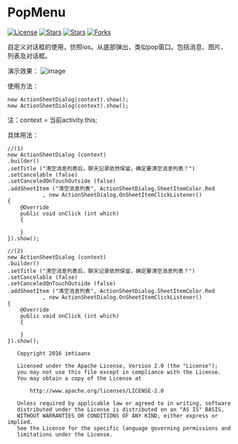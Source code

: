 # PopMenu


[![License](https://img.shields.io/github/license/imtianx/PopMenu.svg)](https://github.com/imtianx/PopMenu/blob/master/LICENSE) 
[![Stars](https://img.shields.io/github/stars/imtianx/PopMenu.svg)](https://github.com/imtianx/PopMenu/stargazers) 
[![Stars](https://img.shields.io/github/forks/imtianx/PopMenu.svg)](https://github.com/imtianx/PopMenu/network) 
[![Forks](https://img.shields.io/github/issues/imtianx/PopMenu.svg)](https://github.com/imtianx/PopMenu/issues) 

自定义对话框的使用，仿照ios。从底部弹出，类似pop窗口。包括消息、图片、列表及对话框。

演示效果：
![image](https://github.com/txadf/PopMenu/blob/master/1.gif)


使用方法：<br>
```
new ActionSheetDialog(context).show();
new ActionSheetDialog(context).show();
```

注：context = 当前activity.this;

具体用法：
```
//(1)
new ActionSheetDialog (context)
.builder()
.setTitle ("清空消息列表后，聊天记录依然保留，确定要清空消息列表？")
.setCancelable (false)
.setCanceledOnTouchOutside (false)
.addSheetItem ("清空消息列表", ActionSheetDialog.SheetItemColor.Red
	       , new ActionSheetDialog.OnSheetItemClickListener()
{
    @Override
    public void onClick (int which)
    {

    }
}).show();

//(2)
new ActionSheetDialog (context)
.builder()
.setTitle ("清空消息列表后，聊天记录依然保留，确定要清空消息列表？")
.setCancelable (false)
.setCanceledOnTouchOutside (false)
.addSheetItem ("清空消息列表", ActionSheetDialog.SheetItemColor.Red
	       , new ActionSheetDialog.OnSheetItemClickListener()
{
    @Override
    public void onClick (int which)
    {

    }
}).show();
```

```
   Copyright 2016 imtiaanx

   Licensed under the Apache License, Version 2.0 (the "License");
   you may not use this file except in compliance with the License.
   You may obtain a copy of the License at

       http://www.apache.org/licenses/LICENSE-2.0

   Unless required by applicable law or agreed to in writing, software
   distributed under the License is distributed on an "AS IS" BASIS,
   WITHOUT WARRANTIES OR CONDITIONS OF ANY KIND, either express or implied.
   See the License for the specific language governing permissions and
   limitations under the License.
```
